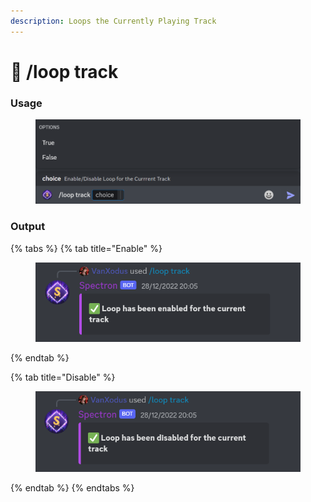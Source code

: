 ```yaml
---
description: Loops the Currently Playing Track
---
```


# 🔂 /loop track

### Usage

<figure><img src="../../.gitbook/assets/image (24).png" alt=""><figcaption></figcaption></figure>

### Output

{% tabs %}
{% tab title="Enable" %}
<figure><img src="../../.gitbook/assets/image (41).png" alt=""><figcaption></figcaption></figure>
{% endtab %}

{% tab title="Disable" %}
<figure><img src="../../.gitbook/assets/image (15).png" alt=""><figcaption></figcaption></figure>
{% endtab %}
{% endtabs %}
